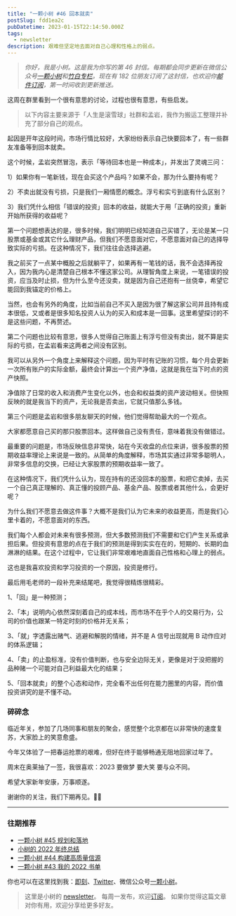 ```yaml
---
title: "一颗小树 #46 回本就卖"
postSlug: fdd1ea2c
pubDatetime: 2023-01-15T22:14:50.000Z
tags:
  - newsletter
description: 艰难但坚定地去面对自己心理和性格上的弱点。
---
```


> _你好，我是小树。这是我为你写的第 46 封信。每期都会同步更新在微信公众号[一颗小树](https://weixin.sogou.com/weixin?query=a_warm_tree)和[竹白专栏](https://xiaoshu.zhubai.love)。现在有 182 位朋友订阅了这封信，也欢迎你[邮件订阅](https://xiaoshu.zhubai.love)，第一时间收到更新推送。_

这周在群里看到一个很有意思的讨论，过程也很有意思，有些启发。

> 以下内容主要来源于「人生是滚雪球」社群和孟岩，我作为搬运工整理并补充了部分自己的观点。

起因是开年这段时间，市场行情比较好，大家纷纷表示自己快要回本了，有一些群友准备等到回本就卖。

这个时候，孟岩突然冒泡，表示「等待回本也是一种成本」，并发出了灵魂三问：

1）如果你有一笔新钱，现在会买这个产品吗？如果不会，那为什么要持有呢？

2）不卖出就没有亏损，只是我们一厢情愿的概念。浮亏和实亏到底有什么区别？

3）我们凭什么相信「错误的投资」回本的收益，就能大于用「正确的投资」重新开始所获得的收益呢？

第一个问题想表达的是，很多时候，我们明明已经知道自己买错了，无论是某一只股票或基金或其它什么理财产品，但我们不愿意面对它，不愿意面对自己的选择导致实际的亏损。在这种情况下，我们往往会选择逃避。

我之前买了一点某中概股之后就躺平了，如果再有一笔钱的话，我不会选择再投入，因为我内心是清楚自己根本不懂这家公司。从理智角度上来说，一笔错误的投资，应当及时止损，但为什么至今还没卖，就是因为自己还抱有一丝侥幸，希望它能回到我锚定的价格上。

当然，也会有另外的角度，比如当前自己不买入是因为很了解这家公司并且持有成本很低，又或者是很多知名投资人认为的买入和成本是一回事。这里希望探讨的不是这些问题，不再赘述。

第二个问题也比较有意思，很多人觉得自己账面上有浮亏但没有卖出，就不算是实际的亏损，在孟岩看来这两者之间没有区别。

我可以从另外一个角度上来解释这个问题，因为平时有记账的习惯，每个月会更新一次所有账户的实际金额，最终会计算出一个资产净值，这就是我在当下时点的资产快照。

净值除了日常的收入和消费产生变化以外，也会和权益类的资产波动相关。但快照反映的就是我当下的资产，无论我是否卖出，它就只值那么多钱。

第三个问题是孟岩和很多朋友聊天的时候，他们觉得帮助最大的一个观点。

大家都愿意自己买的那只股票回本。这样做自己没有责任，意味着我没有做错过。

最重要的问题是，市场反映信息非常快，站在今天收盘的点位来讲，很多股票的预期收益率理论上来说是一致的。从简单的角度解释，市场其实通过非常多聪明人，非常多信息的交换，已经让大家股票的预期收益率一致了。

在这种情况下，我们凭什么认为，现在持有的还没回本的股票，和把它卖掉，去买一个自己真正理解的、真正懂的投顾产品、基金产品、股票或者其他什么，会更好呢？

为什么我们不愿意去做这件事？大概不是我们认为它未来的收益更高，而是我们心里卡着的，不愿意面对的东西。

我们每个人都会对未来有很多预测，但大多数预测我们不需要和它们产生关系或承担后果。但投资有意思的点在于我们的预测是得到实实在在的，短期的、长期的血淋淋的结果。在这个过程中，它让我们非常艰难地直面自己性格和心理上的弱点。

这也是我喜欢投资和学习投资的一个原因，投资是修行。

最后用毛老师的一段补充来结尾吧，我觉得很精炼很精彩。

1、「回」是一种预测；

2、「本」说明内心依然深刻着自己的成本线，而市场不在乎个人的交易行为，公司的价值也跟某一特定时刻的价格并无关系；

3、「就」字透露出赌气、逃避和解脱的情绪，并不是 A 信号出现就用 B 动作应对的体系逻辑；

4、「卖」的止盈标准，没有价值判断，也与安全边际无关，更像是对于没把握的品种赌一个可能对自己利益最大化的结果；

5、「回本就卖」的整个心态和动作，完全看不出任何在能力圈里的内容，而价值投资讲究的是不懂不动。

### 碎碎念

临近年关，参加了几场同事和朋友的聚会，感觉整个北京都在以非常快的速度复苏，大家脸上的笑意愈盛。

今年又体验了一把春运抢票的艰难，但好在终于能够畅通无阻地回家过年了。

周末在奥莱抽了一签，我很喜欢：2023 要做梦 要大笑 要与众不同。

希望大家新年安康，万事顺遂。

谢谢你的关注，我们下期再见。👋🏻

---

### 往期推荐

- [一颗小树 #45 规划和落地](https://mp.weixin.qq.com/s/Kv-Bj1U-wHz9bt4yWUdOyQ)
- [小树的 2022 年终总结](https://mp.weixin.qq.com/s/7XsY5S28uc345B-cwbMJ7A)
- [一颗小树 #44 构建高质量信源](https://mp.weixin.qq.com/s/aM7QV4U4xncAl6MghUt7cA)
- [一颗小树 #43 我的 2022 书单](https://mp.weixin.qq.com/s/YEnjrjHfJ0M3_9h__Kb2Lg)

你也可以在这里找到我：[即刻](https://okjk.co/3Vsn5T)、[Twitter](https://twitter.com/yeshu_in_future)、微信公众号[一颗小树](https://weixin.sogou.com/weixin?query=a_warm_tree)。

> 这里是小树的 [newsletter](https://xiaoshu.zhubai.love)。 每周一发布，欢迎[订阅](https://xiaoshu.zhubai.love)。
> 如果你觉得这篇文章对你有用，欢迎分享给更多好友。
